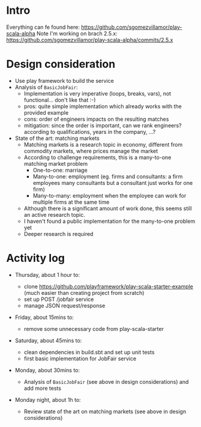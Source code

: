 # Intro

Everything can fe found here: https://github.com/sgomezvillamor/play-scala-alpha
Note I'm working on brach 2.5.x: https://github.com/sgomezvillamor/play-scala-alpha/commits/2.5.x


# Design consideration

- Use play framework to build the service
- Analysis of `BasicJobFair`:
  - Implementation is very imperative (loops, breaks, vars), not functional... don't like that :-)
  - pros: quite simple implementation which already works with the provided example
  - cons: order of engineers impacts on the resulting matches
  - mitigation: since the order is important, can we rank engineers? according to qualifications, 
  years in the company, ...?
- State of the art: matching markets
  - Matching markets is a research topic in economy, different from commodity markets, where
  prices manage the market
  - According to challenge requirements, this is a many-to-one matching market problem
    - One-to-one: marriage
    - Many-to-one: employment (eg. firms and consultants: a firm employees many consultants but a 
     consultant just works for one firm)
    - Many-to-many: employment when the employee can work for multiple firms at the same time
  - Although there is a significant amount of work done, this seems still an active research topic.
  - I haven't found a public implementation for the many-to-one problem yet
  - Deeper research is required

# Activity log

- Thursday, about 1 hour to:
  - clone https://github.com/playframework/play-scala-starter-example (much easier than creating project from scratch)
  - set up POST /jobfair service
  - manage JSON request/response
  
- Friday, about 15mins to:
  - remove some unnecessary code from play-scala-starter
  
- Saturday, about 45mins to:
  - clean dependencies in build.sbt and set up unit tests
  - first basic implementation for JobFair service 
  
- Monday, about 30mins to:
  - Analysis of `BasicJobFair` (see above in design considerations) and add more tests
  
- Monday night, about 1h to:
  - Review state of the art on matching markets (see above in design considerations)